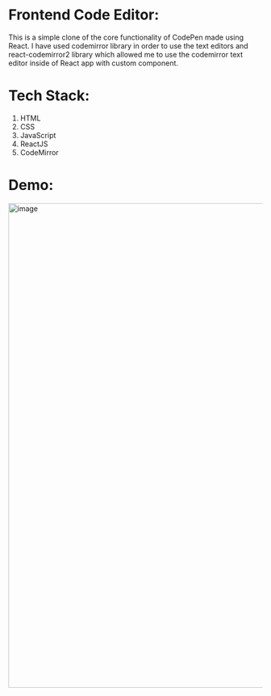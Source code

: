 # Frontend Code Editor:
This is a simple clone of the core functionality of CodePen made using React. 
I have used codemirror library in order to use the text editors and react-codemirror2 library which allowed me to use the codemirror text editor inside of React app with custom component.

# Tech Stack:
1. HTML
2. CSS
3. JavaScript
4. ReactJS
5. CodeMirror

# Demo:
<img width="959" alt="image" src="https://user-images.githubusercontent.com/97017655/217030811-d3298302-bcb3-442e-a894-ecacbc6b551f.png">


